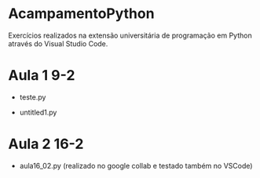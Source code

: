 # AcampamentoPython
Exercícios realizados na extensão universitária de programação em Python através do Visual Studio Code.

# Aula 1 9-2
- teste.py


- untitled1.py


# Aula 2 16-2

- aula16_02.py (realizado no google collab e testado também no VSCode)


